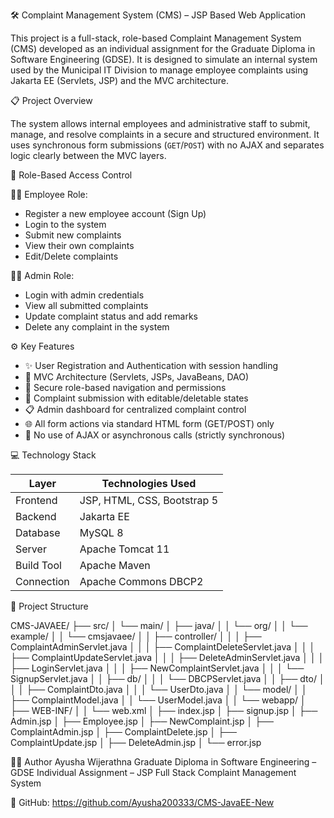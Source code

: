 ﻿ 🛠️ Complaint Management System (CMS) – JSP Based Web Application

This project is a full-stack, role-based Complaint Management System (CMS) developed as an individual assignment for the Graduate Diploma in Software Engineering (GDSE). It is designed to simulate an internal system used by the Municipal IT Division to manage employee complaints using Jakarta EE (Servlets, JSP) and the MVC architecture. 


📋 Project Overview

The system allows internal employees and administrative staff to submit, manage, and resolve complaints in a secure and structured environment. It uses synchronous form submissions (`GET`/`POST`) with no AJAX and separates logic clearly between the MVC layers.


🔐 Role-Based Access Control

👨‍💼 Employee Role:
- Register a new employee account (Sign Up)
- Login to the system
- Submit new complaints
- View their own complaints
- Edit/Delete complaints

👨‍💻 Admin Role:
- Login with admin credentials
- View all submitted complaints
- Update complaint status and add remarks
- Delete any complaint in the system


⚙️ Key Features

- ✨ User Registration and Authentication with session handling  
- 🧭 MVC Architecture (Servlets, JSPs, JavaBeans, DAO)  
- 🔐 Secure role-based navigation and permissions  
- 📝 Complaint submission with editable/deletable states  
- 📋 Admin dashboard for centralized complaint control  
- 🌐 All form actions via standard HTML form (GET/POST) only  
- 🔄 No use of AJAX or asynchronous calls (strictly synchronous)


💻 Technology Stack

| Layer       | Technologies Used                      |
|-------------|----------------------------------------|
| Frontend    | JSP, HTML, CSS, Bootstrap 5            |
| Backend     | Jakarta EE                             |
| Database    | MySQL 8                                |
| Server      | Apache Tomcat 11                       |
| Build Tool  | Apache Maven                           |
| Connection  | Apache Commons DBCP2                   |



📁 Project Structure

CMS-JAVAEE/
├── src/
│   └── main/
│       ├── java/
│       │   └── org/
│       │       └── example/
│       │           └── cmsjavaee/
│       │               ├── controller/
│       │               │   ├── ComplaintAdminServlet.java
│       │               │   ├── ComplaintDeleteServlet.java
│       │               │   ├── ComplaintUpdateServlet.java
│       │               │   ├── DeleteAdminServlet.java
│       │               │   ├── LoginServlet.java
│       │               │   ├── NewComplaintServlet.java
│       │               │   └── SignupServlet.java
│       │               ├── db/
│       │               │   └── DBCPServlet.java
│       │               ├── dto/
│       │               │   ├── ComplaintDto.java
│       │               │   └── UserDto.java
│       │               └── model/
│       │                   ├── ComplaintModel.java
│       │                   └── UserModel.java
│
│       └── webapp/
│           ├── WEB-INF/
│           │   └── web.xml
│           ├── index.jsp
│           ├── signup.jsp
│           ├── Admin.jsp
│           ├── Employee.jsp
│           ├── NewComplaint.jsp
│           ├── ComplaintAdmin.jsp
│           ├── ComplaintDelete.jsp
│           ├── ComplaintUpdate.jsp
│           ├── DeleteAdmin.jsp
│           └── error.jsp
                        

🧑‍💻 Author
Ayusha Wijerathna
Graduate Diploma in Software Engineering – GDSE
Individual Assignment – JSP Full Stack Complaint Management System

🔗 GitHub: https://github.com/Ayusha200333/CMS-JavaEE-New
